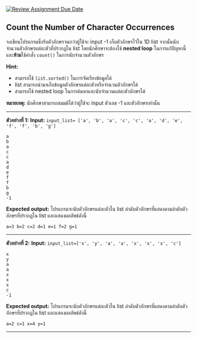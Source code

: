 [![Review Assignment Due Date](https://classroom.github.com/assets/deadline-readme-button-22041afd0340ce965d47ae6ef1cefeee28c7c493a6346c4f15d667ab976d596c.svg)](https://classroom.github.com/a/b3cqUkEd)
## Count the Number of Character Occurrences 

จงเขียนโปรแกรมซึ่งรับตัวอักษรจนกว่าผู้ใช้จะ input -1 เก็บตัวอักษรไว้ใน 1D list จากนั้นนับจำนวนตัวอักษรแต่ละตัวที่ปรากฏใน list โดยนักศึกษาจะต้องใช้ **nested loop** ในการแก้ปัญหานี้ และ**ห้าม**ใช้คำสั่ง `count()` ในการนับจำนวนตัวอักษร

**Hint:** 
* สามารถใช้ `list.sorted()` ในการจัดเรียงข้อมูลได้
* list สามารถนำมาเก็บข้อมูลตัวอักษรแต่ละตัวหรือจำนวนตัวอักษรได้
* สามารถใช้ nested loop ในการค้นหาและนับจำนวนแต่ละตัวอักษรได้

**หมายเหตุ:** 
นักศึกษาสามารถสมมติได้ว่าผู้ใช้จะ input ตัวเลข -1 และตัวอักษรเท่านั้น 

<hr>

**ตัวอย่างที่ 1:**
**Input:** `input_list= ['a', 'b', 'a', 'c', 'c', 'a', 'd', 'e', 'f', 'f', 'b', 'g']`
```
a
b
a
c
c
a
d
e
f
f
b
g
-1
```
**Expected output:** โปรแกรมจะนับตัวอักษรแต่ละตัวใน list ลำดับตัวอักษรที่แสดงตามลำดับตัวอักษรที่ปรากฏใน list
และแสดงผลลัพธ์ดังนี้ 
```
a=3 b=2 c=2 d=1 e=1 f=2 g=1
```
<hr>

**ตัวอย่างที่ 2:**
**Input:** `input_list=['x', 'y', 'a', 'a', 'x', 'x', 'x', 'c']`
```
x
y
a
a
x
x
x
c
-1
```
**Expected output:** โปรแกรมจะนับตัวอักษรแต่ละตัวใน list ลำดับตัวอักษรที่แสดงตามลำดับตัวอักษรที่ปรากฏใน list
และแสดงผลลัพธ์ดังนี้ 
```
a=2 c=1 x=4 y=1 
```
<hr>
